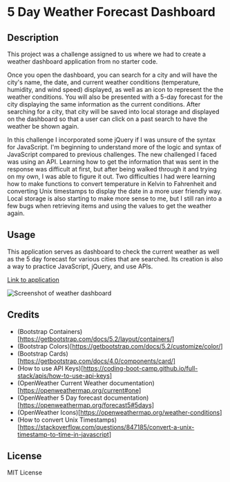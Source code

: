# 5 Day Weather Forecast Dashboard

## Description
This project was a challenge assigned to us where we had to create a weather dashboard application from no starter code. 

Once you open the dashboard, you can search for a city and will have the city's name, the date, and current weather conditions (temperature, humidity, and wind speed) displayed, as well as an icon to represent the the weather conditions. You will also be presented with a 5-day forecast for the city displaying the same information as the current conditions. After searching for a city, that city will be saved into local storage and displayed on the dashboard so that a user can click on a past search to have the weather be shown again.

In this challenge I incorporated some jQuery if I was unsure of the syntax for JavaScript. I'm beginning to understand more of the logic and syntax of JavaScript compared to previous challenges. The new challenged I faced was using an API. Learning how to get the information that was sent in the response was difficult at first, but after being walked through it and trying on my own, I was able to figure it out. Two difficulties I had were learning how to make functions to convert temperature in Kelvin to Fahrenheit and converting Unix timestamps to display the date in a more user friendly way. Local storage is also starting to make more sense to me, but I still ran into a few bugs when retrieving items and using the values to get the weather again.



## Usage
This application serves as dashboard to check the current weather as well as the 5 day forecast for various cities that are searched. Its creation is also a way to practice JavaScript, jQuery, and use APIs.

[Link to application]()



![Screenshot of weather dashboard](assets/)

## Credits
* (Bootstrap Containers)[https://getbootstrap.com/docs/5.2/layout/containers/]
* (Bootstrap Colors)[https://getbootstrap.com/docs/5.2/customize/color/]
* (Bootstrap Cards)[https://getbootstrap.com/docs/4.0/components/card/]
* (How to use API Keys)[https://coding-boot-camp.github.io/full-stack/apis/how-to-use-api-keys]
* (OpenWeather Current Weather documentation)[https://openweathermap.org/current#one]
* (OpenWeather 5 Day forecast documentation)[https://openweathermap.org/forecast5#5days]
* (OpenWeather Icons)[https://openweathermap.org/weather-conditions]
* (How to convert Unix Timestamps)[https://stackoverflow.com/questions/847185/convert-a-unix-timestamp-to-time-in-javascript]


## License

MIT License